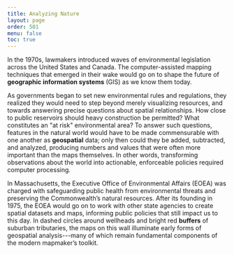 ```yaml
---
title: Analyzing Nature
layout: page
order: 501
menu: false
toc: true
---
```


<span class="body-large">In the 1970s, lawmakers introduced waves of environmental legislation across the United States and Canada. The computer-assisted mapping techniques that emerged in their wake would go on to shape the future of **geographic information systems** (GIS) as we know them today.</span>

As governments began to set new environmental rules and regulations, they realized they would need to step beyond merely visualizing resources, and towards answering precise questions about spatial relationships. How close to public reservoirs should heavy construction be permitted? What constitutes an "at risk" environmental area? To answer such questions, features in the natural world would have to be made commensurable with one another as **geospatial** data; only then could they be added, subtracted, and analyzed, producing numbers and values that were often more important than the maps themselves. In other words, transforming observations about the world into actionable, enforceable policies required computer processing.

In Massachusetts, the Executive Office of Environmental Affairs (EOEA) was charged with safeguarding public health from environmental threats and preserving the Commonwealth’s natural resources. After its founding in 1975, the EOEA would go on to work with other state agencies to create spatial datasets and maps, informing public policies that still impact us to this day. In dashed circles around wellheads and bright red **buffers** of suburban tributaries, the maps on this wall illuminate early forms of geospatial analysis---many of which remain fundamental components of the modern mapmaker’s toolkit.